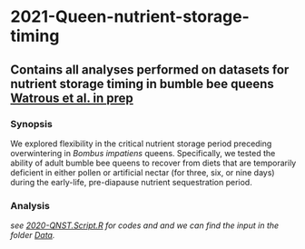 # 2021-Queen-nutrient-storage-timing

## Contains all analyses performed on datasets for nutrient storage timing in bumble bee queens [Watrous et al. in prep](https://academic.oup.com/iob/article/3/1/obab009/6237493)

### Synopsis

We explored flexibility in the critical nutrient storage period preceding overwintering in *Bombus impatiens* queens. Specifically, we tested the ability of adult bumble bee queens to recover from diets that are temporarily deficient in either pollen or artificial nectar (for three, six, or nine days) during the early-life, pre-diapause nutrient sequestration period.

### Analysis
_see [2020-QNST.Script.R](https://github.com/claudinpcosta/2020-Queen-nutrient-storage-timing/blob/main/2020-QNST.Script.R) for codes and  and we can find the input in the folder [Data](https://github.com/claudinpcosta/2020-Queen-nutrient-storage-timing-experiment/tree/master/Data)._
